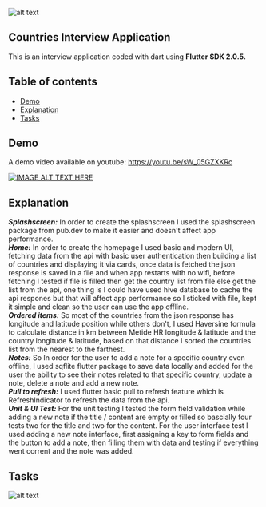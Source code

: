 
![alt text](https://i.ibb.co/WkJDDGZ/metidelogo.png)

## Countries Interview Application

This is an interview application coded with dart using **Flutter SDK 2.0.5.**
    
  
## Table of contents

- [Demo](#demo)
- [Explanation](#explanation)
- [Tasks](#tasks)

## Demo 

A demo video available on youtube: https://youtu.be/sW_05GZXKRc

[![IMAGE ALT TEXT HERE](https://i.ibb.co/L5jqyvs/app.png)](https://youtu.be/sW_05GZXKRc)
 
 
## Explanation

***Splashscreen:*** 
In order to create the splashscreen I used the splashscreen package from pub.dev to make it easier and doesn't affect app performance.
<br />
***Home:*** 
In order to create the homepage I used basic and modern UI, fetching data from the api with basic user authentication then building a list of countries and displaying it via cards, once data is fetched the json response is saved in a file and when app restarts with no wifi, before fetching I tested if file is filled then get the country list from file else get the list from the api, one thing is I could have used hive database to cache the api respones but that will affect app performance so I sticked with file, kept it simple and clean so the user can use the app offline.
<br />
***Ordered items:***
So most of the countries from the json response has longitude and latitude position while others don't,
I used Haversine formula to calculate distance in km between Metide HR longitude & latitude and the country longitude & latitude,
based on that distance I sorted the countries list from the nearest to the farthest.
<br />
***Notes:***
So In order for the user to add a note for a specific country even offline, I used sqflite flutter package to save data locally and added for the user the ability to see their notes related to that specific country, update a note, delete a note and add a new note.
<br />
***Pull to refresh:***
I used flutter basic pull to refresh feature which is RefreshIndicator to refresh the data from the api.
<br />
***Unit & UI Test:***
For the unit testing I tested the form field validation while adding a new note if the title / content are empty or filled so bascially four tests two for the title and two for the content.
For the user interface test I used adding a new note interface, first assigning a key to form fields and the button to add a note, then filling them with data and testing if everything went corrent and the note was added.
  
## Tasks
![alt text](https://i.ibb.co/tDMHtQN/task.png)
